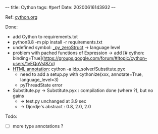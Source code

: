 –-
title: Cython
tags: #perf
Date: 20200616143932
–-

Ref: [cython.org](https://cython.org/)

Done:
* add Cython to requirements.txt
* python3.8 -m pip install -r requirements.txt
* undefined symbol: [_py_zeroStruct](https://stackoverflow.com/questions/44737063/cython-bbox-so-undefined-symbol-py-zerostruct) → language level
* problem with pached functions of Expression → add \[# cython: binding=True](https://groups.google.com/forum/#!topic/cython-users/1vEQqVsI8Zo)
* [HTML annotation](https://cython.readthedocs.io/en/latest/src/tutorial/cython_tutorial.html?highlight=html#primes): cython -a idp_solver/Substitute.pyx
    * need to add a setup.py with cythonize(xxx, annotate=True, language_level=3)
    * pyThreadState error
* Substitute.py → Substitute.pyx : compilation done (where ?), but no gains
    * → test.py unchanged at 3.9 sec
    * → Djordje's abstract : 0.8, 2.0, 2.0

Todo:
- [ ] more type annotations ?
